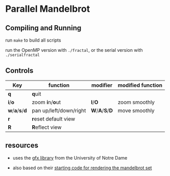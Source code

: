 # Parallel Mandelbrot

## Compiling and Running

run `make` to build all scripts

run the OpenMP version with `./fractal`, or the serial version with `./serialfractal`

## Controls

|Key                        |function              |modifier                | modified function|
|---------------------------|----------------------|------------------------|------------------|
|**q**                      |**q**uit              |                        |                  |
|**i**/**o**                |zoom **i**n/**o**ut   |**I**/**O**             | zoom smoothly    |
|**w**/**a**/**s**/**d**    |pan up/left/down/right|**W**/**A**/**S**/**D** | move smoothly    |
|**r**                      |**r**eset default view|                        |                  |
|**R**                      |**R**eflect view      |                        |                  |




## resources
- uses the [gfx library](https://www3.nd.edu/~dthain/courses/cse30341/spring2020/project3/gfx) from the University of Notre Dame

- also based on their [starting code for rendering the mandelbrot set](https://www3.nd.edu/~dthain/courses/cse30341/spring2020/project3/)